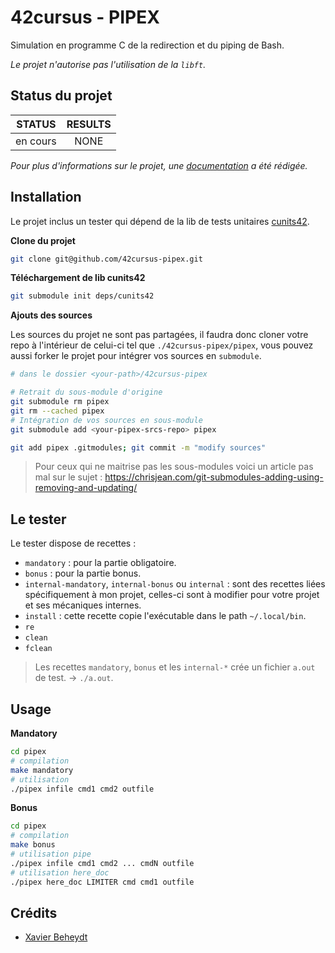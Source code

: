 <!--

	README.md

	By: xbeheydt <xavier.beheydt@gmail.com>

	Created: 2022/02/17

-->
# 42cursus - PIPEX

Simulation en programme C de la redirection et du piping de Bash.

_Le projet n'autorise pas l'utilisation de la `libft`._

## Status du projet

|  STATUS  | RESULTS |
|:--------:|:-------:|
| en cours |  NONE   |

_Pour plus d'informations sur le projet, une [documentation](./docs/SUMMARY.md)
a été rédigée._

## Installation

Le projet inclus un tester qui dépend de la lib  de tests unitaires 
[cunits42](https://github.com/xbeheydt/cunits42).

**Clone du projet**

```bash
git clone git@github.com/42cursus-pipex.git
```

**Téléchargement de lib cunits42**

```bash
git submodule init deps/cunits42
```

**Ajouts des sources**

Les sources du projet ne sont pas partagées, il faudra donc cloner votre repo
à l'intérieur de celui-ci tel que `./42cursus-pipex/pipex`, vous pouvez aussi
forker le projet pour intégrer vos sources en `submodule`.

```bash
# dans le dossier <your-path>/42cursus-pipex

# Retrait du sous-module d'origine
git submodule rm pipex
git rm --cached pipex
# Intégration de vos sources en sous-module
git submodule add <your-pipex-srcs-repo> pipex

git add pipex .gitmodules; git commit -m "modify sources"
```

> Pour ceux qui ne maitrise pas les sous-modules voici un article pas mal sur
> le sujet : https://chrisjean.com/git-submodules-adding-using-removing-and-updating/

## Le tester

Le tester dispose de recettes :

- `mandatory` : pour la partie obligatoire.
- `bonus` : pour la partie bonus.
- `internal-mandatory`, `internal-bonus` ou `internal` : sont des recettes liées
  spécifiquement à mon projet, celles-ci sont à modifier pour votre projet et
  ses mécaniques internes.
- `install` : cette recette copie l'exécutable dans le path `~/.local/bin`.
- `re`
- `clean`
- `fclean`

> Les recettes `mandatory`, `bonus` et les `internal-*` crée un fichier `a.out`
> de test. -> `./a.out`.

## Usage

**Mandatory**

```bash
cd pipex
# compilation
make mandatory
# utilisation
./pipex infile cmd1 cmd2 outfile
```

**Bonus**

```bash
cd pipex
# compilation
make bonus
# utilisation pipe
./pipex infile cmd1 cmd2 ... cmdN outfile
# utilisation here_doc
./pipex here_doc LIMITER cmd cmd1 outfile
```

## Crédits

- [Xavier Beheydt](https://github.com/xbeheydt)
